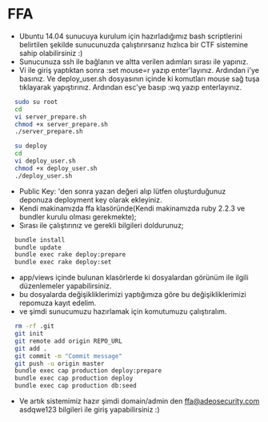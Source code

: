 # FFA

* Ubuntu 14.04 sunucuya kurulum için hazırladığımız bash scriptlerini belirtilen şekilde sunucunuzda çalıştırırsanız hızlıca 
bir CTF sistemine sahip olabilirsiniz :)
* Sunucunuza ssh ile bağlanın ve altta verilen adımları sırası ile yapınız.
* Vi ile giriş yaptıktan sonra :set mouse=r yazıp enter'layınız. Ardından i'ye basınız. Ve deploy_user.sh dosyasının içinde ki komutları mouse sağ tuşa tıklayarak yapıştırınız. Ardından esc'ye basıp :wq yazıp enterlayınız.
```bash
  sudo su root
  cd
  vi server_prepare.sh
  chmod +x server_prepare.sh
  ./server_prepare.sh

  su deploy
  cd
  vi deploy_user.sh
  chmod +x deploy_user.sh
  ./deploy_user.sh
````

* Public Key: 'den sonra yazan değeri alıp lütfen oluşturduğunuz deponuza deployment key olarak ekleyiniz.
* Kendi makinamızda ffa klasöründe(Kendi makinamızda ruby 2.2.3 ve bundler kurulu olması gerekmekte);
* Sırası ile çalıştırınız ve gerekli bilgileri doldurunuz;
```bash
  bundle install
  bundle update
  bundle exec rake deploy:prepare
  bundle exec rake deploy:set
```
* app/views içinde bulunan klasörlerde ki dosyalardan görünüm ile ilgili düzenlemeler yapabilirsiniz.
* bu dosyalarda değişikliklerimizi yaptığımıza göre bu değişikliklerimizi repomuza kayıt edelim.
* ve şimdi sunucumuzu hazırlamak için komutumuzu çalıştıralım.

```bash 
  rm -rf .git
  git init
  git remote add origin REPO_URL
  git add .
  git commit -m "Commit message"
  git push -u origin master
  bundle exec cap production deploy:prepare
  bundle exec cap production deploy
  bundle exec cap production db:seed
```

* Ve artık sistemimiz hazır şimdi domain/admin den ffa@adeosecurity.com asdqwe123 bilgileri ile giriş yapabilirsiniz :)
